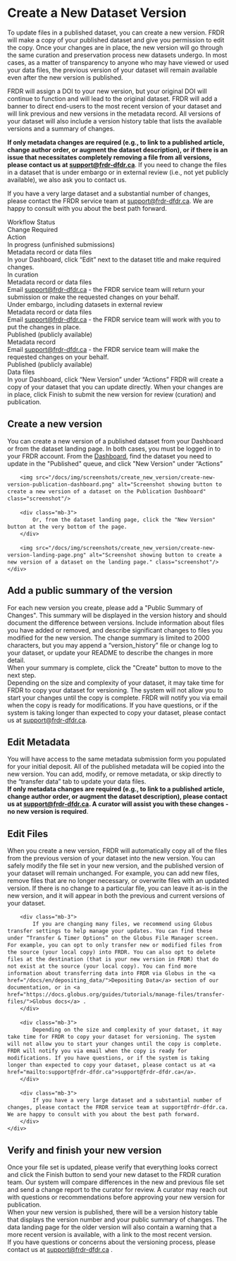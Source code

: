 ﻿<h1>Create a New Dataset Version</h1>
To update files in a published dataset, you can create a new version. FRDR will make a copy of your published dataset and give you permission to edit the copy. Once your changes are in place, the new version will go through the same curation and preservation process new datasets undergo. In most cases, as a matter of transparency to anyone who may have viewed or used your data files, the previous version of your dataset will remain available even after the new version is published.

FRDR will assign a DOI to your new version, but your original DOI will continue to function and will lead to the original dataset. FRDR will add a banner to direct end-users to the most recent version of your dataset and will link previous and new versions in the metadata record. All versions of your dataset will also include a version history table that lists the available versions and a summary of changes.

**If only metadata changes are required (e.g., to link to a published article, change author order, or augment the dataset description), or if there is an issue that necessitates completely removing a file from all versions, please contact us at [support@frdr-dfdr.ca](mailto:support@frdr-dfdr.ca)**. If you need to change the files in a dataset that is under embargo or in external review (i.e., not yet publicly available), we also ask you to contact us.

If you have a very large dataset and a substantial number of changes, please contact the FRDR service team at [support@frdr-dfdr.ca](mailto:support@frdr-dfdr.ca). We are happy to consult with you about the best path forward.

<div class="card-shadow mb-5">
    <div class="card-body" style="padding: 0em;">
        <div class="d-none d-xl-flex row pt-2 pb-2 ml-0 mr-0 dark-header" style="gap: 0;">
            <div class="col-3 col-xl-3">Workflow Status</div>
            <div class="col-3 col-xl-3">Change Required</div>
            <div class="col-6 col-xl-6">Action</div>
        </div>
        <div class="row pt-2 pb-2 ml-0 mr-0">
            <div class="cell col-3 col-xl-3">In progress (unfinished submissions)</div>
            <div class="cell col-3 col-xl-3">Metadata record or data files</div>
            <div class="cell col-6 col-xl-6">In your Dashboard, click “Edit” next to the dataset title and make required changes.</div>
        </div>
        <div class="row pt-2 pb-2 ml-0 mr-0">
            <div class="cell col-3 col-xl-3">In curation</div>
            <div class="cell col-3 col-xl-3">Metadata record or data files</div>
            <div class="cell col-6 col-xl-6">Email <a href="mailto:support@frdr-dfdr.ca">support@frdr-dfdr.ca</a> - the FRDR service team will  return your submission or make the requested changes on your behalf.</div>
        </div>
        <div class="row pt-2 pb-2 ml-0 mr-0">
            <div class="cell col-3 col-xl-3">Under embargo, including datasets in external review</div>
            <div class="cell col-3 col-xl-3">Metadata record or data files</div>
            <div class="cell col-6 col-xl-6">Email <a href="mailto:support@frdr-dfdr.ca">support@frdr-dfdr.ca</a> - the FRDR service team will work with you to put the changes in place.</div>
        </div>
        <div class="row pt-2 pb-2 ml-0 mr-0">
            <div class="cell col-3 col-xl-3">Published (publicly available)</div>
            <div class="cell col-3 col-xl-3">Metadata record</div>
            <div class="cell col-6 col-xl-6">Email <a href="mailto:support@frdr-dfdr.ca">support@frdr-dfdr.ca</a> - the FRDR service team will make the requested changes on your behalf.</div>
        </div>
        <div class="row pt-2 pb-2 ml-0 mr-0">
            <div class="cell col-3 col-xl-3">Published (publicly available)</div>
            <div class="cell col-3 col-xl-3">Data files</div>
            <div class="cell col-6 col-xl-6">In your Dashboard, click “New Version” under “Actions”  FRDR will create a copy of your dataset that you can update directly. When your changes are in place, click Finish to submit the new version for review (curation) and publication. </div>
        </div>
    </div>
</div>

<div class="card-shadow mb-3">
    <div class="card-body">
        <h2 id="create-a-new-version">Create a new version</h2>
        <div class="mb-3">
            You can create a new version of a published dataset from your Dashboard or from the dataset landing page. In both cases, you must be logged in to your FRDR account. From the <a href="/repo/PublishDashboard">Dashboard</a>, find the dataset you need to update in the "Published" queue, and click "New Version" under “Actions”
        </div>

        <img src="/docs/img/screenshots/create_new_version/create-new-version-publication-dashboard.png" alt="Screenshot showing button to create a new version of a dataset on the Publication Dashboard" class="screenshot"/>

        <div class="mb-3">
            Or, from the dataset landing page, click the "New Version" button at the very bottom of the page.
        </div>

        <img src="/docs/img/screenshots/create_new_version/create-new-version-landing-page.png" alt="Screenshot showing button to create a new version of a dataset on the landing page." class="screenshot"/>
    </div>
</div>

<div class="card-shadow mb-3">
    <div class="card-body">
        <h2 id="add-a-public-summary-of-the-version">Add a public summary of the version</h2>
        <div class="mb-3">
            For each new version you create, please add a "Public Summary of Changes". This summary will be displayed in the version history and should document the difference between versions. Include information about files you have added or removed, and describe significant changes to files you modified for the new version. The change summary is limited to 2000 characters, but you may append a “version_history” file or change log to your dataset, or update your README to describe the changes in more detail.
        </div>
        <div class="mb-3">
            When your summary is complete, click the "Create" button to move to the next step.
        </div>
        <div class="mb-3">
            Depending on the size and complexity of your dataset, it may take time for FRDR to copy your dataset for versioning. The system will not allow you to start your changes until the copy is complete. FRDR will notify you via email when the copy is ready for modifications. If you have questions, or if the system is taking longer than expected to copy your dataset, please contact us at <a href="mailto:support@frdr-dfdr.ca">support@frdr-dfdr.ca</a>.
        </div>
    </div>
</div>

<div class="card-shadow mb-3">
    <div class="card-body">
        <h2 id="edit-metadata">Edit Metadata</h2>
        <div class="mb-3">
            You will have access to the same metadata submission form you populated for your initial deposit. All of the published metadata will be copied into the new version. You can add, modify, or remove metadata, or skip directly to the “transfer data” tab to update your data files.
        </div>
        <div class="mb-3">
            <strong>If only metadata changes are required (e.g., to link to a published article, change author order, or augment the dataset description), please contact us at <a href="mailto:support@frdr-dfdr.ca">support@frdr-dfdr.ca</a>. A curator will assist you with these changes - no new version is required</strong>.
        </div>
    </div>
</div>

<div class="card-shadow mb-3">
    <div class="card-body">
        <h2 id="edit-files">Edit Files</h2>
        <div class="mb-3">
            When you create a new version, FRDR will automatically copy all of the files from the previous version of your dataset into the new version. You can safely modify the file set in your new version, and the published version of your dataset will remain unchanged. For example, you can add new files, remove files that are no longer necessary, or overwrite files with an updated version. If there is no change to a particular file, you can leave it as-is in the new version, and it will appear in both the previous and current versions of your dataset.
        </div>

        <div class="mb-3">
            If you are changing many files, we recommend using Globus transfer settings to help manage your updates. You can find these under “Transfer & Timer Options” on the Globus File Manager screen. For example, you can opt to only transfer new or modified files from the source (your local copy) into FRDR. You can also opt to delete files at the destination (that is your new version in FRDR) that do not exist at the source (your local copy). You can find more information about transferring data into FRDR via Globus in the <a href="/docs/en/depositing_data/">Depositing Data</a> section of our documentation, or in <a href="https://docs.globus.org/guides/tutorials/manage-files/transfer-files/">Globus docs</a> .
        </div>

        <div class="mb-3">
            Depending on the size and complexity of your dataset, it may take time for FRDR to copy your dataset for versioning. The system will not allow you to start your changes until the copy is complete. FRDR will notify you via email when the copy is ready for modifications. If you have questions, or if the system is taking longer than expected to copy your dataset, please contact us at <a href="mailto:support@frdr-dfdr.ca">support@frdr-dfdr.ca</a>.
        </div>

        <div class="mb-3">
            If you have a very large dataset and a substantial number of changes, please contact the FRDR service team at support@frdr-dfdr.ca. We are happy to consult with you about the best path forward.
        </div>
    </div>
</div>

<div class="card-shadow mb-3">
    <div class="card-body">
        <h2 id="verify-and-finish-your-new-version">Verify and finish your new version</h2>
        <div class="mb-3">
            Once your file set is updated, please verify that everything looks correct and click the Finish button to send your new dataset to the FRDR curation team. Our system will compare differences in the new and previous file set and send a change report to the curator for review. A curator may reach out with questions or recommendations before approving your new version for publication.
        </div>
        <div class="mb-3">
            When your new version is published, there will be a version history table that displays the version number and your public summary of changes. The data landing page for the older version will also contain a warning that a more recent version is available, with a link to the most recent version.
        </div>
        <div class="mb-3">
            If you have questions or concerns about the versioning process, please contact us at <a href="mailto:support@frdr-dfdr.ca">support@frdr-dfdr.ca</a> .
        </div>
    </div>
</div>
